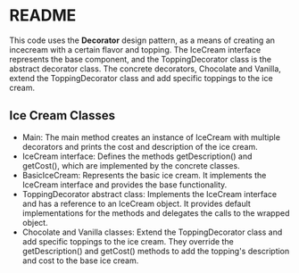 <h1>README</h1>

This code uses the **Decorator** design pattern, as a means of creating an incecream with a certain flavor and topping. The IceCream interface represents the base component, and the ToppingDecorator class is the abstract decorator class. The concrete decorators, Chocolate and Vanilla, extend the ToppingDecorator class and add specific toppings to the ice cream.

<h2>Ice Cream Classes</h2>

* Main: The main method creates an instance of IceCream with multiple decorators and prints the cost and description of the ice cream.
* IceCream interface: Defines the methods getDescription() and getCost(), which are implemented by the concrete classes.
* BasicIceCream: Represents the basic ice cream. It implements the IceCream interface and provides the base functionality.
* ToppingDecorator abstract class: Implements the IceCream interface and has a reference to an IceCream object. It provides default implementations for the methods and delegates the calls to the wrapped object.
* Chocolate and Vanilla classes: Extend the ToppingDecorator class and add specific toppings to the ice cream. They override the getDescription() and getCost() methods to add the topping's description and cost to the base ice cream.
